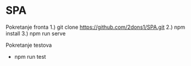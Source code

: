 # SPA

Pokretanje fronta
  1.) git clone https://github.com/2dons1/SPA.git
  2.) npm install
  3.) npm run serve
  
  
Pokretanje testova
  - npm run test
  
